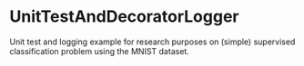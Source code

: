 # UnitTestAndDecoratorLogger
Unit test and logging example for research purposes on (simple) supervised classification problem using the MNIST dataset.
